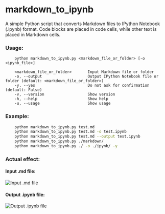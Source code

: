 # markdown_to_ipynb

A simple Python script that converts Markdown files to IPython Notebook (.ipynb) format. Code blocks are placed in code cells, while other text is placed in Markdown cells.

### Usage:

```text
    python markdown_to_ipynb.py <markdown_file_or_folder> [-o <ipynb_file>]

    <markdown_file_or_folder>       Input Markdown file or folder
    -o, --output                    Output IPython Notebook file or folder (default: <markdown_file_or_folder>)
    -y, --yes                       Do not ask for confirmation (default: False)
    -v, --version                   Show version
    -h, --help                      Show help
    -u, --usage                     Show usage

```
 
### Example:

```bash
    python markdown_to_ipynb.py test.md
    python markdown_to_ipynb.py test.md -o test.ipynb
    python markdown_to_ipynb.py test.md --output test.ipynb
    python markdown_to_ipynb.py ./markdown/
    python markdown_to_ipynb.py ./ -o ./ipynb/ -y
```

### Actual effect:

#### Input .md file: 

![Input .md file](https://github.com/Qalxry/markdown_to_ipynb/assets/70196852/3fd5ea28-eca6-4128-86b2-d5c7a6b13f33)

#### Output .ipynb file:

![Output .ipynb file](https://github.com/Qalxry/markdown_to_ipynb/assets/70196852/b90e8756-dbb5-4404-97da-c3efa1afc25d)


